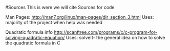#Sources
This is were we will cite Sources for code

Man Pages:
http://man7.org/linux/man-pages/dir_section_3.html
  Uses:
    majority of the project when help was needed


Quadratic formula info
http://scanftree.com/programs/c/c-program-for-solving-quadratic-equation/
  Uses:
    solveIt-  the general idea on how to solve the quadratic formula in C
